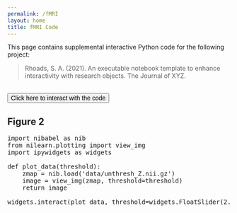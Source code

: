 ```yaml
---
permalink: /fMRI
layout: home
title: fMRI Code
---
```

This page contains supplemental interactive Python code for the following project:

<blockquote>Rhoads, S. A. (2021). An executable notebook template to enhance interactivity with research objects. The Journal of XYZ.</blockquote>
<br>

<link rel="stylesheet" href="https://cdnjs.cloudflare.com/ajax/libs/font-awesome/4.7.0/css/font-awesome.css" integrity="sha512-5A8nwdMOWrSz20fDsjczgUidUBR8liPYU+WymTZP1lmY9G6Oc7HlZv156XqnsgNUzTyMefFTcsFH/tnJE/+xBg==" crossorigin="anonymous" />

<script src="https://cdnjs.cloudflare.com/ajax/libs/require.js/2.3.4/require.min.js"></script>

<script type="text/x-thebe-config">
    {
    requestKernel: true,
    binderOptions: {
        repo: "nilearn/nilearn",
    },
      kernelOptions: {
        name: "python3",
      },
    }
</script>
<script src="https://unpkg.com/thebe@latest/lib/index.js"></script>
   
<button id="activateButton" style="font-size: 1em;">
    Click here to interact with the code
</button>

<script>
var bootstrapThebe = function() {
   thebelab.bootstrap();
}
document.querySelector("#activateButton").addEventListener('click', bootstrapThebe)
</script>
<br>

## Figure 2
<pre data-executable="true" data-language="python">
import nibabel as nib
from nilearn.plotting import view_img
import ipywidgets as widgets

def plot_data(threshold):
    zmap = nib.load('data/unthresh_Z.nii.gz')
    image = view_img(zmap, threshold=threshold)
    return image

widgets.interact(plot_data, threshold=widgets.FloatSlider(2.8, min=0, max=4))
</pre>